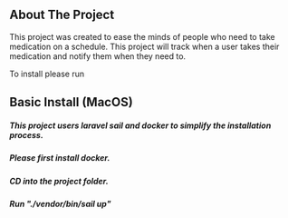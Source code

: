 ## About The Project

This project was created to ease the minds of people who need to take medication on a schedule. This project will track when a user takes their medication and notify them when they need to.

To install please run

## Basic Install (MacOS)

<h5>This project users laravel sail and docker to simplify the installation process.</h5>
<h5>Please first install docker.</h5>
<h5>CD into the project folder.</h5>
<h5>Run "./vendor/bin/sail up"</h5>
